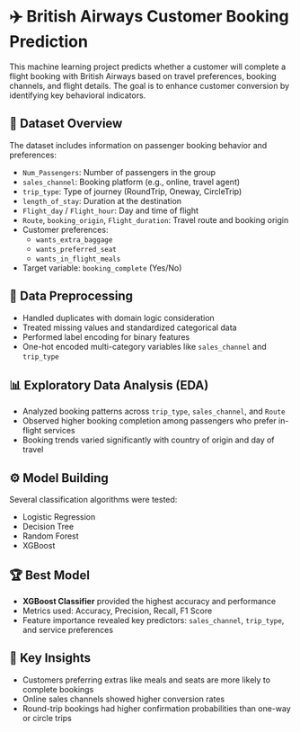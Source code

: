 # ✈️ British Airways Customer Booking Prediction

This machine learning project predicts whether a customer will complete a flight booking with British Airways based on travel preferences, booking channels, and flight details. The goal is to enhance customer conversion by identifying key behavioral indicators.

## 📂 Dataset Overview
The dataset includes information on passenger booking behavior and preferences:
- `Num_Passengers`: Number of passengers in the group  
- `sales_channel`: Booking platform (e.g., online, travel agent)  
- `trip_type`: Type of journey (RoundTrip, Oneway, CircleTrip)  
- `length_of_stay`: Duration at the destination  
- `Flight_day` / `Flight_hour`: Day and time of flight  
- `Route`, `booking_origin`, `Flight_duration`: Travel route and booking origin  
- Customer preferences:  
  - `wants_extra_baggage`  
  - `wants_preferred_seat`  
  - `wants_in_flight_meals`  
- Target variable: `booking_complete` (Yes/No)

## 🧹 Data Preprocessing
- Handled duplicates with domain logic consideration  
- Treated missing values and standardized categorical data  
- Performed label encoding for binary features  
- One-hot encoded multi-category variables like `sales_channel` and `trip_type`

## 📊 Exploratory Data Analysis (EDA)
- Analyzed booking patterns across `trip_type`, `sales_channel`, and `Route`  
- Observed higher booking completion among passengers who prefer in-flight services  
- Booking trends varied significantly with country of origin and day of travel

## ⚙️ Model Building
Several classification algorithms were tested:
- Logistic Regression  
- Decision Tree  
- Random Forest  
- XGBoost  

## 🏆 Best Model
- **XGBoost Classifier** provided the highest accuracy and performance  
- Metrics used: Accuracy, Precision, Recall, F1 Score  
- Feature importance revealed key predictors: `sales_channel`, `trip_type`, and service preferences

## 📌 Key Insights
- Customers preferring extras like meals and seats are more likely to complete bookings  
- Online sales channels showed higher conversion rates  
- Round-trip bookings had higher confirmation probabilities than one-way or circle trips

